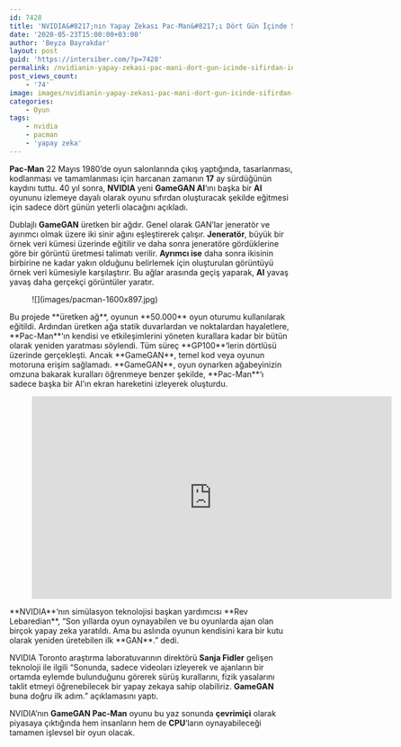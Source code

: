 ```yaml
---
id: 7428
title: 'NVIDIA&#8217;nın Yapay Zekası Pac-Man&#8217;ı Dört Gün İçinde Sıfırdan İnşa Etti'
date: '2020-05-23T15:00:00+03:00'
author: 'Beyza Bayrakdar'
layout: post
guid: 'https://intersiber.com/?p=7428'
permalink: /nvidianin-yapay-zekasi-pac-mani-dort-gun-icinde-sifirdan-insa-etti/
post_views_count:
    - '74'
image: images/nvidianin-yapay-zekasi-pac-mani-dort-gun-icinde-sifirdan-insa-etti.jpg
categories:
    - Oyun
tags:
    - nvidia
    - pacman
    - 'yapay zeka'
---
```


**Pac-Man** 22 Mayıs 1980’de oyun salonlarında çıkış yaptığında, tasarlanması, kodlanması ve tamamlanması için harcanan zamanın **17** ay sürdüğünün kaydını tuttu. 40 yıl sonra, **NVIDIA** yeni **GameGAN AI**‘ını başka bir **AI** oyununu izlemeye dayalı olarak oyunu sıfırdan oluşturacak şekilde eğitmesi için sadece dört günün yeterli olacağını açıkladı.

Dublajlı **GameGAN** üretken bir ağdır. Genel olarak GAN’lar jeneratör ve ayırımcı olmak üzere iki sinir ağını eşleştirerek çalışır. **Jeneratör**, büyük bir örnek veri kümesi üzerinde eğitilir ve daha sonra jeneratöre gördüklerine göre bir görüntü üretmesi talimatı verilir. **Ayrımcı ise** daha sonra ikisinin birbirine ne kadar yakın olduğunu belirlemek için oluşturulan görüntüyü örnek veri kümesiyle karşılaştırır. Bu ağlar arasında geçiş yaparak, **AI** yavaş yavaş daha gerçekçi görüntüler yaratır.

<figure class="wp-block-image size-large">![](images/pacman-1600x897.jpg)</figure>Bu projede **üretken ağ**, oyunun **50.000** oyun oturumu kullanılarak eğitildi. Ardından üretken ağa statik duvarlardan ve noktalardan hayaletlere, **Pac-Man**‘ın kendisi ve etkileşimlerini yöneten kurallara kadar bir bütün olarak yeniden yaratması söylendi. Tüm süreç **GP100**‘lerin dörtlüsü üzerinde gerçekleşti. Ancak **GameGAN**, temel kod veya oyunun motoruna erişim sağlamadı. **GameGAN**, oyun oynarken ağabeyinizin omzuna bakarak kuralları öğrenmeye benzer şekilde, **Pac-Man**‘ı sadece başka bir AI’ın ekran hareketini izleyerek oluşturdu.

<figure class="wp-block-embed-youtube wp-block-embed is-type-video is-provider-youtube wp-embed-aspect-16-9 wp-has-aspect-ratio"><div class="wp-block-embed__wrapper"><span class="embed-youtube" style="text-align:center; display: block;"><iframe allowfullscreen="true" class="youtube-player" height="360" src="https://www.youtube.com/embed/BYt6r8z6pUY?version=3&rel=1&fs=1&autohide=2&showsearch=0&showinfo=1&iv_load_policy=1&wmode=transparent" style="border:0;" width="640"></iframe></span></div></figure>**NVIDIA**‘nın simülasyon teknolojisi başkan yardımcısı **Rev Lebaredian**, “Son yıllarda oyun oynayabilen ve bu oyunlarda ajan olan birçok yapay zeka yaratıldı. Ama bu aslında oyunun kendisini kara bir kutu olarak yeniden üretebilen ilk **GAN**.” dedi.

NVIDIA Toronto araştırma laboratuvarının direktörü **Sanja Fidler** gelişen teknoloji ile ilgili “Sonunda, sadece videoları izleyerek ve ajanların bir ortamda eylemde bulunduğunu görerek sürüş kurallarını, fizik yasalarını taklit etmeyi öğrenebilecek bir yapay zekaya sahip olabiliriz. **GameGAN** buna doğru ilk adım.” açıklamasını yaptı.

NVIDIA’nın **GameGAN Pac-Man** oyunu bu yaz sonunda **çevrimiçi** olarak piyasaya çıktığında hem insanların hem de **CPU**‘ların oynayabileceği tamamen işlevsel bir oyun olacak.